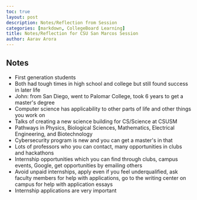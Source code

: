 ```yaml
---
toc: true
layout: post
description: Notes/Reflection from Session
categories: [markdown, CollegeBoard Learning]
title: Notes/Reflection for CSU San Marcos Session
author: Aarav Arora
---
```


## Notes ##

- First generation students
- Both had tough times in high school and college but still found success in later life
- John: from San Diego, went to Palomar College, took 6 years to get a master's degree
- Computer science has applicability to other parts of life and other things you work on 
- Talks of creating a new science building for CS/Science at CSUSM
- Pathways in Physics, Biological Sciences, Mathematics, Electrical Engineering, and Biotechnology
- Cybersecurity program is new and you can get a master's in that 
- Lots of professors who you can contact, many opportunities in clubs and hackathons
- Internship opportunities which you can find through clubs, campus events, Google, get opportunities by emailing others
- Avoid unpaid internships, apply even if you feel underqualified, ask faculty members for help with applications, go to the writing center on campus for help with application essays
- Internship applications are very important